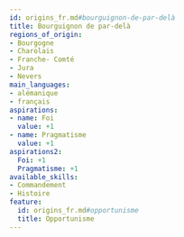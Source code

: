 ```yaml
---
id: origins_fr.md#bourguignon-de-par-delà
title: Bourguignon de par-delà
regions_of_origin:
- Bourgogne
- Charolais
- Franche- Comté
- Jura
- Nevers
main_languages:
- alémanique
- français
aspirations:
- name: Foi
  value: +1
- name: Pragmatisme
  value: +1
aspirations2:
  Foi: +1
  Pragmatisme: +1
available_skills:
- Commandement
- Histoire
feature:
  id: origins_fr.md#opportunisme
  title: Opportunisme
---
```


